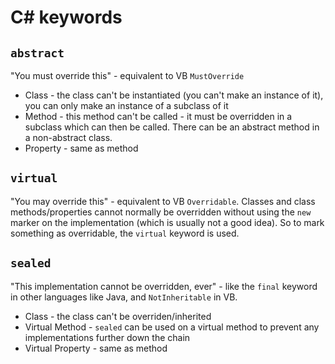 C# keywords
===========

## `abstract`

"You must override this" - equivalent to VB `MustOverride`

 * Class - the class can't be instantiated (you can't make an instance of it), you can only make an instance of a subclass of it
 * Method - this method can't be called - it must be overridden in a subclass which can then be called. There can be an abstract method in a non-abstract class.
 * Property - same as method
 
## `virtual`

"You may override this" - equivalent to VB `Overridable`. Classes and class methods/properties cannot normally be overridden without using the `new` marker on the implementation (which is usually not a good idea). So to mark something as overridable, the `virtual` keyword is used.

## `sealed`

"This implementation cannot be overridden, ever" - like the `final` keyword in other languages like Java, and `NotInheritable` in VB.

 * Class - the class can't be overriden/inherited
 * Virtual Method - `sealed` can be used on a virtual method to prevent any implementations further down the chain
 * Virtual Property - same as method